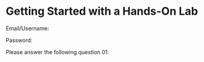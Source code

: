 # Getting Started with a Hands-On Lab

Email/Username: <inject key="axuser" style="color:#FF6112" ></inject>

Password: <inject key="axpassword" style="color:#FF6112" ></inject>

Please answer the following question 01:
<question source="https://raw.githubusercontent.com/ar-59/InlineQuestion/refs/heads/main/samplequestions/openfieldquestion.md" />